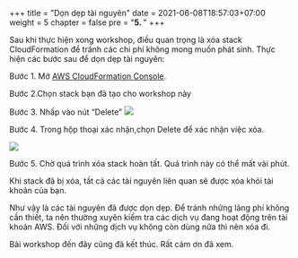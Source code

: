 +++
title = "Dọn dẹp tài nguyên"
date = 2021-06-08T18:57:03+07:00
weight = 5
chapter = false
pre = "<b>5. </b>"
+++

Sau khi thực hiện xong workshop, điều quan trọng là xóa stack CloudFormation để tránh các chi phí không mong muốn phát sinh. Thực hiện các bước sau để dọn dẹp tài nguyên:

Bước 1. Mở [AWS CloudFormation Console](https://console.aws.amazon.com/cloudformation/).

Bước 2.Chọn stack bạn đã tạo cho workshop này 

Bước 3. Nhấp vào nút “Delete” ![](/images/Aspose.Words.e13c2680-26b7-4f33-be2e-ef4ed39807a7.079.png)

Bước 4. Trong hộp thoại xác nhận,chọn Delete để xác nhận việc xóa.

![](/images/Aspose.Words.e13c2680-26b7-4f33-be2e-ef4ed39807a7.080.png)

Bước 5. Chờ quá trình xóa stack hoàn tất. Quá trình này có thể mất vài phút.

Khi stack đã bị xóa, tất cả các tài nguyên liên quan sẽ được xóa khỏi tài khoản của bạn.

Như vậy là các tài nguyên đã được dọn dẹp. Để tránh những lãng phí không cần thiết, ta nên thường xuyên kiểm tra các dịch vụ đang hoạt động trên tài khoản AWS. Đối với những dịch vụ không còn dùng nữa thì nên xóa đi.

Bài workshop đến đây cũng đã kết thúc. Rất cảm ơn đã xem.